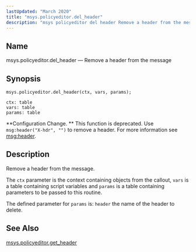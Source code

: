 ```yaml
---
lastUpdated: "March 2020"
title: "msys.policyeditor.del_header"
description: "msys policyeditor del header Remove a header from the message msys policyeditor del header ctx vars params Configuration Change This function is deprecated Use msg header X hdr to remove a header For more information see msg header Remove a header from the message The ctx parameter is the context..."
---
```


<a name="lua.ref.msys.policyeditor.del_header"></a> 
## Name

msys.policyeditor.del_header — Remove a header from the message

<a name="idp24825600"></a> 
## Synopsis

`msys.policyeditor.del_header(ctx, vars, params);`

```
ctx: table
vars: table
params: table
```

**Configuration Change. ** This function is deprecated. Use `msg:header("X-hdr", "")` to remove a header. For more information see [msg:header](/momentum/3/3-reference/3-reference-lua-ref-header).

<a name="idp24830896"></a> 
## Description

Remove a header from the message.

The `ctx` parameter is the context containing objects from the callout, `vars` is a table containing script variables and `params` is a table containing parameters to be passed to this routine.

The defined parameter for `params` is: `header` the name of the header to delete.

<a name="idp24835744"></a> 
## See Also

[msys.policyeditor.get_header](/momentum/3/3-reference/lua-ref-msys-policyeditor-get-header)